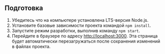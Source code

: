 ## Подготовка

1. Убедитесь что на компьютере установлена LTS-версия Node.js.
2. Установите базовые зависимости проекта командой `npm install`.
3. Запустите режим разработки, выполнив команду `npm start`.
4. Перейдите в браузере по адресу
   [http://localhost:3000](http://localhost:3000). Эта страница будет
   автоматически перезагружаться после сохранения изменений в файлах проекта.
